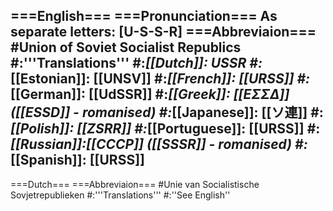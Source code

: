 ===English===
===Pronunciation===
As separate letters: [U-S-S-R]
===Abbreviaion===
#Union of Soviet Socialist Republics
#:'''Translations'''
#:*[[Dutch]]: USSR
#:*[[Estonian]]: [[UNSV]]
#:*[[French]]: [[URSS]]
#:*[[German]]: [[UdSSR]]
#:*[[Greek]]: [[ΕΣΣΔ]] ([[ESSD]] - romanised)
#:*[[Japanese]]: [[ソ連]]
#:*[[Polish]]: [[ZSRR]]
#:*[[Portuguese]]: [[URSS]]
#:*[[Russian]]:[[CCCP]] ([[SSSR]] - romanised)
#:*[[Spanish]]: [[URSS]]
----
===Dutch===
===Abbreviaion===
#Unie van Socialistische Sovjetrepublieken
#:'''Translations'''
#:''See English''